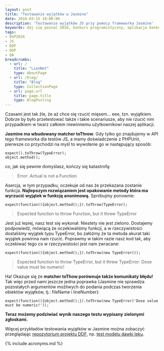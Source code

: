 ```yaml
---
layout: post
title: "Testowanie wyjątków w Jasmine"
date: 2016-03-15 18:00:00
description: 'Testowanie wyjątków JS przy pomocy frameworka Jasmine'
keywords: daj się poznać 2016, konkurs programistyczny, aplikacja konkursowa, drug dose framework, aplikacja mobilna, pas pediatryczny, dawkowanie leków, yeoman, ionic framework, generator aplikacji, jasmine, bdd, testowanie aplikacji, wyjątki
tags:
- DSP2016
- JS
- DDF
- OOP
- QA
breadcrumbs:
  - url: /
    title: "LionNet"
    type: AboutPage
  - url: /blog/
    title: "Blog"
    type: CollectionPage
  - url: page.url
    title: page.title
    type: BlogPosting
---
```


Czasami jest tak źle, że aż chce się rzucić mięsem... eee, tzn. wyjątkiem. Dobrze
by było przetestować także i takie scenariusze, aby nie rzucić nim przypadkiem 
w twarz całkiem niewinnemu użytkownikowi naszej aplikacji.

**Jasmine ma wbudowany matcher toThrow**. Gdy tylko go znajdujemy w API tego 
frameworka dla testów JS, a mamy doświadczenie z PHPUnit, pierwsze co przychodzi 
na myśl to wywołanie go w następujący sposób:

    expect().toThrow(TypeError);
    object.method();

co, jak się pewnie domyślasz, kończy się katastrofą:

> Error: Actual is not a Function

Asercja, w tym przypadku, oczekuje od nas że przekazana zostanie funkcja. **Najlepszym
rozwiązaniem jest opakowanie metody która ma wyrzucić wyjątek w funkcję anonimową.**
Spróbujmy ponownie:

    expect(function(){object.method();}).toThrow(TypeError);

> Expected function to throw Function, but it threw TypeError

Jest już lepiej, nasz test się wykonał. Niestety nie jest zielono. Dostajemy 
podpowiedź, mówiącą że oczekiwaliśmy funkcji, a w rzeczywistości dostaliśmy wyjątek
typu TypeError, bo załóżmy że ta metoda akurat taki wyjątek powinna nam rzucić.
Poprawmy w takim razie nasz kod tak, aby oczekiwać tego co w rzeczywistości jest
nam zwracane:

    expect(function(){object.method();}).toThrow(new TypeError());

> Expected function to throw TypeError, but it threw TypeError: Dose value must be numeric!

Ha! Okazuje się że **matcher toThow porównuje także komunikaty błędu!** Tak więc przed 
nami jeszcze jedna poprawka (Jasmine nie sprawdza pozostałych argumentów możliwych 
do podania podczas tworzenia obiektów wyjątków, tj.: fileName i lineNumber):

    expect(function(){object.method();}).toThrow(new TypeError('Dose value must be numeric!'));

**Teraz możemy podziwiać wynik naszego testu wypisany zielonymi zgłoskami.**

Więcej przykładów testowania wyjątków w Jasmine można zobaczyć przeglądając 
[repozytorium projektu DDF](https://github.com/maciejlew/drug-dose-framework), 
np. [test modelu dawki leku](https://github.com/maciejlew/drug-dose-framework/blob/master/test/spec/DoseSpec.js).


{% include acronyms.md %}
